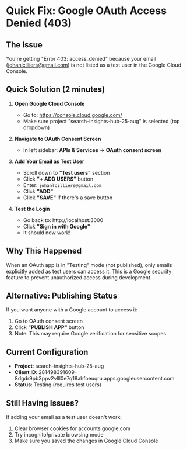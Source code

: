 # Quick Fix: Google OAuth Access Denied (403)

## The Issue
You're getting "Error 403: access_denied" because your email (johanlcilliers@gmail.com) is not listed as a test user in the Google Cloud Console.

## Quick Solution (2 minutes)

1. **Open Google Cloud Console**
   - Go to: https://console.cloud.google.com/
   - Make sure project "search-insights-hub-25-aug" is selected (top dropdown)

2. **Navigate to OAuth Consent Screen**
   - In left sidebar: **APIs & Services** → **OAuth consent screen**

3. **Add Your Email as Test User**
   - Scroll down to **"Test users"** section
   - Click **"+ ADD USERS"** button
   - Enter: `johanlcilliers@gmail.com`
   - Click **"ADD"**
   - Click **"SAVE"** if there's a save button

4. **Test the Login**
   - Go back to: http://localhost:3000
   - Click **"Sign in with Google"**
   - It should now work!

## Why This Happened
When an OAuth app is in "Testing" mode (not published), only emails explicitly added as test users can access it. This is a Google security feature to prevent unauthorized access during development.

## Alternative: Publishing Status
If you want anyone with a Google account to access it:
1. Go to OAuth consent screen
2. Click **"PUBLISH APP"** button
3. Note: This may require Google verification for sensitive scopes

## Current Configuration
- **Project**: search-insights-hub-25-aug
- **Client ID**: 281498391609-8dgdr9pb3ppv2vlll0e7q18ahfoeuqru.apps.googleusercontent.com
- **Status**: Testing (requires test users)

## Still Having Issues?
If adding your email as a test user doesn't work:
1. Clear browser cookies for accounts.google.com
2. Try incognito/private browsing mode
3. Make sure you saved the changes in Google Cloud Console